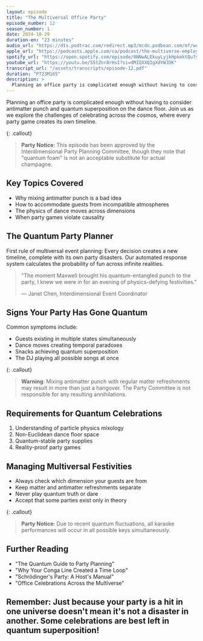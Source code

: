 ```yaml
---
layout: episode
title: "The Multiversal Office Party"
episode_number: 12
season_number: 1
date: 2024-10-29
duration-en: "23 minutes"
audio_url: "https://dts.podtrac.com/redirect.mp3/mcdn.podbean.com/mf/web/f4chuc37e3uhkcs7/E12_-_THE_Multiversal_Office_Party_-_2024-10-23_938_PMbgler.mp3"
apple_url: "https://podcasts.apple.com/ca/podcast/the-multiverse-employee-handbook/id1764134739?i=1000674830926"
spotify_url: "https://open.spotify.com/episode/0NNwALEkuyLyjkHpkektQu?si=VRcO_x1wSumhhflkH9P8uQ"
youtube_url: "https://youtu.be/S5tZnr8rHsI?si=dMIQXXQIgXdYWJDK"
transcript_url: "/assets/transcripts/episode-12.pdf"
duration: "PT23M16S"
description: >
  Planning an office party is complicated enough without having to consider antimatter punch and quantum superposition on the dance floor. Join us as we explore the challenges of celebrating across the cosmos, where every party game creates its own timeline.
---
```


Planning an office party is complicated enough without having to consider antimatter punch and quantum superposition on the dance floor. Join us as we explore the challenges of celebrating across the cosmos, where every party game creates its own timeline.

{: .callout}
> **Party Notice**: This episode has been approved by the Interdimensional Party
> Planning Committee, though they note that "quantum foam" is not an acceptable
> substitute for actual champagne.

## Key Topics Covered
* Why mixing antimatter punch is a bad idea
* How to accommodate guests from incompatible atmospheres
* The physics of dance moves across dimensions
* When party games violate causality

## The Quantum Party Planner
First rule of multiversal event planning: Every decision creates a new timeline, complete with its own party disasters. Our automated response system calculates the probability of fun across infinite realities.

> "The moment Maxwell brought his quantum-entangled punch to the party,
> I knew we were in for an evening of physics-defying festivities."
>
> — Janet Chen, Interdimensional Event Coordinator

## Signs Your Party Has Gone Quantum
Common symptoms include:
* Guests existing in multiple states simultaneously
* Dance moves creating temporal paradoxes
* Snacks achieving quantum superposition
* The DJ playing all possible songs at once

{: .callout}
> **Warning**: Mixing antimatter punch with regular matter refreshments may result
> in more than just a hangover. The Party Committee is not responsible for any
> resulting annihilations.

## Requirements for Quantum Celebrations
1. Understanding of particle physics mixology
2. Non-Euclidean dance floor space
3. Quantum-stable party supplies
4. Reality-proof party games

## Managing Multiversal Festivities
* Always check which dimension your guests are from
* Keep matter and antimatter refreshments separate
* Never play quantum truth or dare
* Accept that some parties exist only in theory

{: .callout}
> **Party Notice**: Due to recent quantum fluctuations, all karaoke performances
> will occur in all possible keys simultaneously.

## Further Reading
* "The Quantum Guide to Party Planning"
* "Why Your Conga Line Created a Time Loop"
* "Schrödinger's Party: A Host's Manual"
* "Office Celebrations Across the Multiverse"

Remember: Just because your party is a hit in one universe doesn't mean it's not
a disaster in another. Some celebrations are best left in quantum superposition!
---
